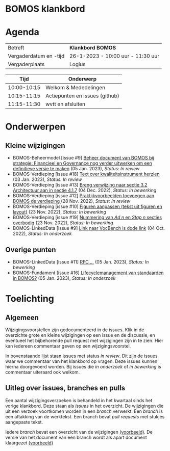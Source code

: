 # BOMOS klankbord

# Agenda

|  |   |
|------------------------|-------------------------------------|
| Betreft  | **Klankbord BOMOS** |
| Vergaderdatum en -tijd | 26-1-2023 - 10:00 uur - 11:30 uur |
| Vergaderplaats  | Logius  |

| Tijd | Onderwerp |
| --- | --- |
| 10:00-10:15 | Welkom & Mededelingen        | 
| 10:15-11:15 | Actiepunten en issues (github)  |
| 11:15-11:30|  wvtt en afsluiten  |

# Onderwerpen

## Kleine wijzigingen
* BOMOS-Beheermodel [issue #9] [Beheer document van BOMOS bij strategie:  Financieel en Governance nog verder uitwerken om een definitieve versie te maken](https://github.com/Logius-standaarden/BOMOS-Beheermodel/issues/9) (05 Jan. 2023), _Status: In review_
* BOMOS-Verdieping [issue #18] [Text over kwaliteitsinstrument herzien](https://github.com/Logius-standaarden/BOMOS-Verdieping/issues/18) (03 Jan. 2023), _Status: In review_
* BOMOS-Verdieping [issue #13] [Breng verwijzing naar sectie 3.2 Architectuur aan in sectie 4.1.7](https://github.com/Logius-standaarden/BOMOS-Verdieping/issues/13) (04 Dec. 2022), _Status: In bewerking_
* BOMOS-Verdieping [issue #12] [Praktijkvoorbeelden toevoegen aan BOMOS de  verdieping ](https://github.com/Logius-standaarden/BOMOS-Verdieping/issues/12) (28 Nov. 2022), _Status: In review_
* BOMOS-Verdieping [issue #10] [Figuren aanpassen (tekst uit figuren en layout)](https://github.com/Logius-standaarden/BOMOS-Verdieping/issues/10) (23 Nov. 2022), _Status: In bewerking_
* BOMOS-Verdieping [issue #19] [Nummering van _Ad n_ en _Stap n_ secties overbodig](https://github.com/Logius-standaarden/BOMOS-Verdieping/issues/19) (23 Nov. 2022), _Status: In bewerking_
* BOMOS-LinkedData [issue #9] [Link naar VocBench is dode link](https://github.com/Logius-standaarden/BOMOS-LinkedData/issues/9) (04 Oct. 2022), _Status: In onderzoek_

## Overige punten
* BOMOS-LinkedData [issue #11] [RFC ...](https://github.com/Logius-standaarden/BOMOS-LinkedData/issues/11) (05 Jan. 2023), _Status: In bewerking_
* BOMOS-Fundament [issue #16] [Lifecyclemanagement van standaarden in BOMOS?](https://github.com/Logius-standaarden/BOMOS-Fundament/issues/16) (05 Jan. 2023), _Status: In onderzoek_

# Toelichting


## Algemeen

Wijzigingsvoorstellen zijn gedocumenteerd in de issues. Klik in de 
overzichte grote en kleine wijzigingen op een issue en de discussie, en 
eventueel het bijbehorende pull request met wijzigingen zijn in te zien. 
Hier kan iedereen commentaar geven op een wijzigingsvoorstel.

In bovenstaande lijst staan issues met status _in review_. Dit zijn de 
issues waar we commentaar van het klankbord op vragen. Deze issues 
kunnen hierna doorgevoerd worden. Bij issues die _in onderzoek_ 
of _in bewerking_ is commentaar uiteraard ook welkom.

## Uitleg over issues, branches en pulls

Een aantal wijzigingsverzoeken is behandeld in het kwartaal sinds het 
vorige klankbord. Deze staan als _issues_ in het overzicht. De 
wijzigingen die uit een verzoek voortkomen worden in een _branch_ 
verwerkt. Een _branch_ is een aftakking van de werktekst. Een branch 
bevat _pull requests_ met stukjes aangepaste tekst.

Iedere _branch_ bevat een overzicht van de wijzigingen [(voorbeeld)](https://github.com/Logius-standaarden/BOMOS-Verdieping/pull/15/files#diff-75b97fe2be1953715b6c674a83eb404a8956a938e6855c23ad5cc5d0f1ad3ac9). De versie van het document van een branch wordt als apart document klaargezet [(voorbeeld)](https://logius-standaarden.github.io/Publicatie-Preview/BOMOS-Verdieping/202212_kwaliteit/)
